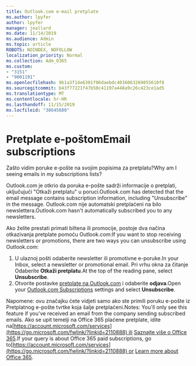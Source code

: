 ```yaml
---
title: Outlook.com e-mail pretplate
ms.author: lpyfer
author: lpyfer
manager: joallard
ms.date: 11/14/2019
ms.audience: Admin
ms.topic: article
ROBOTS: NOINDEX, NOFOLLOW
localization_priority: Normal
ms.collection: Adm_O365
ms.custom:
- "3151"
- "9001191"
ms.openlocfilehash: 9b1a3f14e6301f06daebdc4036063269055610f8
ms.sourcegitcommit: b43f77221f47b50c41197a448a9c26c423ce1ad5
ms.translationtype: MT
ms.contentlocale: hr-HR
ms.lasthandoff: 11/15/2019
ms.locfileid: "38645680"
---
```

# <a name="email-subscriptions"></a><span data-ttu-id="e9cde-102">Pretplate e-poštom</span><span class="sxs-lookup"><span data-stu-id="e9cde-102">Email subscriptions</span></span>

<span data-ttu-id="e9cde-103">Zašto vidim poruke e-pošte na svojim popisima za pretplatu?</span><span class="sxs-lookup"><span data-stu-id="e9cde-103">Why am I seeing emails in my subscriptions lists?</span></span>

<span data-ttu-id="e9cde-104">Outlook.com je otkrio da poruka e-pošte sadrži informacije o pretplati, uključujući "Otkaži pretplatu" u poruci.</span><span class="sxs-lookup"><span data-stu-id="e9cde-104">Outlook.com has detected that the email message contains subscription information, including "Unsubscribe" in the message.</span></span> <span data-ttu-id="e9cde-105">Outlook.com nije automatski pretplaćeni na bilo newslettera.</span><span class="sxs-lookup"><span data-stu-id="e9cde-105">Outlook.com hasn't automatically subscribed you to any newsletters.</span></span>

<span data-ttu-id="e9cde-106">Ako želite prestati primati biltena ili promocije, postoje dva načina otkazivanja pretplate pomoću Outlook.com:</span><span class="sxs-lookup"><span data-stu-id="e9cde-106">If you want to stop receiving newsletters or promotions, there are two ways you can unsubscribe using Outlook.com:</span></span>
1. <span data-ttu-id="e9cde-107">U ulaznoj pošti odaberite newsletter ili promotivne e-poruke.</span><span class="sxs-lookup"><span data-stu-id="e9cde-107">In your Inbox, select a newsletter or promotional email.</span></span> <span data-ttu-id="e9cde-108">Pri vrhu okna za čitanje Odaberite **Otkaži pretplatu**.</span><span class="sxs-lookup"><span data-stu-id="e9cde-108">At the top of the reading pane, select **Unsubscribe**.</span></span>
2. <span data-ttu-id="e9cde-109">Otvorite postavke [pretplate na Outlook.com](https://go.microsoft.com/fwlink/?linkid=2110887) i odaberite **odjava**.</span><span class="sxs-lookup"><span data-stu-id="e9cde-109">Open your [Outlook.com Subscriptions](https://go.microsoft.com/fwlink/?linkid=2110887) settings and select **Unsubscribe**.</span></span>

<span data-ttu-id="e9cde-110">Napomene: ovu značajku ćete vidjeti samo ako ste primili poruku e-pošte iz Pretplatnog e-pošte tvrtke koja šalje pretplaćeni.</span><span class="sxs-lookup"><span data-stu-id="e9cde-110">Notes: You'll only see this feature if you've received an email from the company sending subscribed emails.</span></span>
<span data-ttu-id="e9cde-111">Ako se upit temelji na Office 365 plaćene pretplate, idite na[https://account.microsoft.com/services](https://go.microsoft.com/fwlink/?linkid=2110888) ili [Saznajte više o Office 365](https://products.office.com/compare-all-microsoft-office-products?tab=1&WT.mc_id=PROD_OL-Web_Support_O365NewValue_Upgrade).</span><span class="sxs-lookup"><span data-stu-id="e9cde-111">If your query is about Office 365 paid subscriptions, go to[https://account.microsoft.com/services](https://go.microsoft.com/fwlink/?linkid=2110888) or [Learn more about Office 365](https://products.office.com/compare-all-microsoft-office-products?tab=1&WT.mc_id=PROD_OL-Web_Support_O365NewValue_Upgrade).</span></span>
  